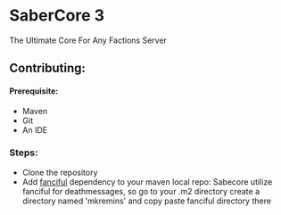# SaberCore 3
The Ultimate Core For Any Factions Server
## Contributing:
#### Prerequisite:
* Maven
* Git
* An IDE
### Steps:
* Clone the repository
* Add [fanciful](https://github.com/mkremins/fanciful/)  dependency to your maven local repo: Sabecore utilize fanciful for deathmessages, so go to your .m2 directory create a directory named 'mkremins' and copy paste fanciful directory there
